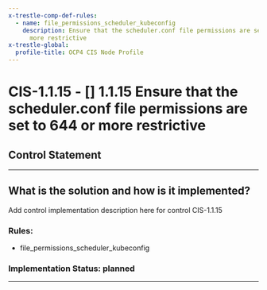 ```yaml
---
x-trestle-comp-def-rules:
  - name: file_permissions_scheduler_kubeconfig
    description: Ensure that the scheduler.conf file permissions are set to 644 or
      more restrictive
x-trestle-global:
  profile-title: OCP4 CIS Node Profile
---
```


# CIS-1.1.15 - \[\] 1.1.15 Ensure that the scheduler.conf file permissions are set to 644 or more restrictive

## Control Statement

______________________________________________________________________

## What is the solution and how is it implemented?

<!-- For implementation status enter one of: implemented, partial, planned, alternative, not-applicable -->

<!-- Note that the list of rules under ### Rules: is read-only and changes will not be captured after assembly to JSON -->

Add control implementation description here for control CIS-1.1.15

### Rules:

  - file_permissions_scheduler_kubeconfig

### Implementation Status: planned

______________________________________________________________________
